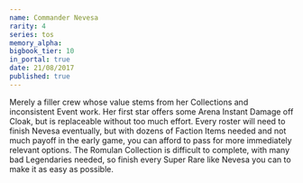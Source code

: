 ```yaml
---
name: Commander Nevesa
rarity: 4
series: tos
memory_alpha:
bigbook_tier: 10
in_portal: true
date: 21/08/2017
published: true
---
```


Merely a filler crew whose value stems from her Collections and inconsistent Event work. Her first star offers some Arena Instant Damage off Cloak, but is replaceable without too much effort. Every roster will need to finish Nevesa eventually, but with dozens of Faction Items needed and not much payoff in the early game, you can afford to pass for more immediately relevant options. The Romulan Collection is difficult to complete, with many bad Legendaries needed, so finish every Super Rare like Nevesa you can to make it as easy as possible.
